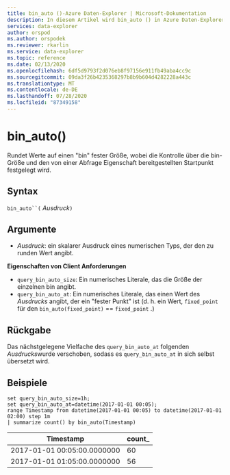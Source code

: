 ```yaml
---
title: bin_auto ()-Azure Daten-Explorer | Microsoft-Dokumentation
description: In diesem Artikel wird bin_auto () in Azure Daten-Explorer beschrieben.
services: data-explorer
author: orspod
ms.author: orspodek
ms.reviewer: rkarlin
ms.service: data-explorer
ms.topic: reference
ms.date: 02/13/2020
ms.openlocfilehash: 6df5d9793f2d076eb8f97156e911fb49aba4cc9c
ms.sourcegitcommit: 09da3f26b4235368297b8b9b604d4282228a443c
ms.translationtype: MT
ms.contentlocale: de-DE
ms.lasthandoff: 07/28/2020
ms.locfileid: "87349158"
---
```

# <a name="bin_auto"></a>bin_auto()

Rundet Werte auf einen "bin" fester Größe, wobei die Kontrolle über die bin-Größe und den von einer Abfrage Eigenschaft bereitgestellten Startpunkt festgelegt wird.

## <a name="syntax"></a>Syntax

`bin_auto``(` *Ausdruck*`)`

## <a name="arguments"></a>Argumente

* *Ausdruck*: ein skalarer Ausdruck eines numerischen Typs, der den zu runden Wert angibt.

**Eigenschaften von Client Anforderungen**

* `query_bin_auto_size`: Ein numerisches Literale, das die Größe der einzelnen bin angibt.
* `query_bin_auto_at`: Ein numerisches Literale, das einen Wert des *Ausdrucks* angibt, der ein "fester Punkt" ist (d. h. ein Wert, `fixed_point` für den `bin_auto(fixed_point)` == `fixed_point` .)

## <a name="returns"></a>Rückgabe

Das nächstgelegene Vielfache des `query_bin_auto_at` folgenden *Ausdrucks*wurde verschoben, sodass es `query_bin_auto_at` in sich selbst übersetzt wird.

## <a name="examples"></a>Beispiele

```kusto
set query_bin_auto_size=1h;
set query_bin_auto_at=datetime(2017-01-01 00:05);
range Timestamp from datetime(2017-01-01 00:05) to datetime(2017-01-01 02:00) step 1m
| summarize count() by bin_auto(Timestamp)
```

|Timestamp                    | count_|
|-----------------------------|-------|
|2017-01-01 00:05:00.0000000  | 60    |
|2017-01-01 01:05:00.0000000  | 56    |